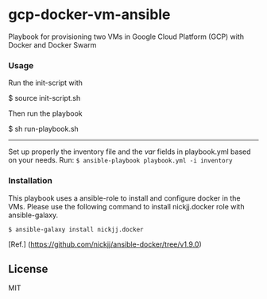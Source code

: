 # gcp-docker-vm-ansible
Playbook for provisioning two VMs in Google Cloud Platform (GCP) with Docker and Docker Swarm


### Usage 

Run the init-script with 


$ source init-script.sh


Then run the playbook

$ sh run-playbook.sh

------------------------------

Set up properly the inventory file and the *var* fields in playbook.yml based on your needs.
Run:
`$ ansible-playbook playbook.yml -i inventory`

### Installation
This playbook uses a ansible-role to install and configure docker in the VMs.
Please use the following command to install nickjj.docker role with ansible-galaxy.

`$ ansible-galaxy install nickjj.docker`

[Ref.] (https://github.com/nickjj/ansible-docker/tree/v1.9.0)



## License

MIT
